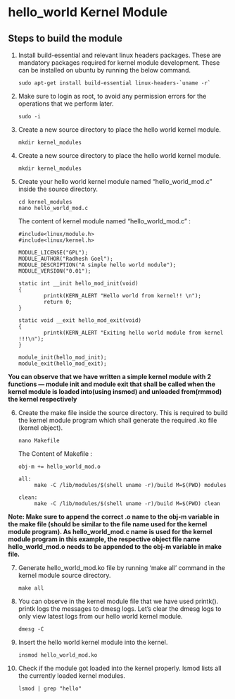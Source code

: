 # hello_world Kernel Module
## Steps to build the module

1. Install build-essential and relevant linux headers packages. These are mandatory packages required for kernel module development. These can be installed on ubuntu by running the below command.
   ```
   sudo apt-get install build-essential linux-headers-`uname -r`
   ```
   
2. Make sure to login as root, to avoid any permission errors for the operations that we perform later.
   ```
   sudo -i
   ```
   
3. Create a new source directory to place the hello world kernel module.
   ```
   mkdir kernel_modules
   ```
   
4. Create a new source directory to place the hello world kernel module.
   ```
   mkdir kernel_modules
   ```
   
5.  Create your hello world kernel module named “hello_world_mod.c” inside the source directory.
    ```
    cd kernel_modules
    nano hello_world_mod.c
    ```
    The content of kernel module named “hello_world_mod.c” :
    ```
    #include<linux/module.h>
    #include<linux/kernel.h>
       
    MODULE_LICENSE("GPL");
    MODULE_AUTHOR("Radhesh Goel");
    MODULE_DESCRIPTION("A simple hello world module");
    MODULE_VERSION("0.01");
    
    static int __init hello_mod_init(void)
    {
            printk(KERN_ALERT "Hello world from kernel!! \n");
            return 0;
    }
    
    static void __exit hello_mod_exit(void)
    {
            printk(KERN_ALERT "Exiting hello world module from kernel !!!\n");
    }
   
    module_init(hello_mod_init);
    module_exit(hello_mod_exit);
    ```
   **You can observe that we have written a simple kernel module with 2 functions — module init and module exit that shall be called when the kernel module is loaded into(using insmod) and unloaded     from(rmmod) the kernel respectively**
   
   
6.  Create the make file inside the source directory. This is required to build the kernel module program which shall generate the required .ko file (kernel object).
    
    ```
    nano Makefile
    ```
    The Content of Makefile :
    ```
    obj-m += hello_world_mod.o
    
    all:
         make -C /lib/modules/$(shell uname -r)/build M=$(PWD) modules
    
    clean:
         make -C /lib/modules/$(shell uname -r)/build M=$(PWD) clean
    ```

   **Note: Make sure to append the correct .o name to the obj-m variable in the make file (should be similar to the file name used for the kernel module program). As hello_world_mod.c name is used for the kernel module program in this example, the respective object file name hello_world_mod.o needs to be appended to the obj-m variable in make file.**

7.  Generate hello_world_mod.ko file by running ‘make all’ command in the kernel module source directory.
    
    ```
    make all
    ```
    

8.  You can observe in the kernel module file that we have used printk(). printk logs the messages to dmesg logs. Let’s clear the dmesg logs to only view latest logs from our hello world kernel module.
    
    ```
    dmesg -C
    ```

9.  Insert the hello world kernel module into the kernel.
    
    ```
    insmod hello_world_mod.ko
    ```
    
9.  Check if the module got loaded into the kernel properly. lsmod lists all the currently loaded kernel modules.
    
    ```
    lsmod | grep "hello"
    ```
